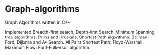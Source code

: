 # Graph-algorithms
Graph Algorithms written in C++

Implemented Breadth-first search, Depth-first Search.
Minimum Spanning tree algorithms: Prims and Kruskals.
Shortest Path algorithms: Bellman-Ford, Dijkstra and A* Search.
All Pairs Shortest Path: Floyd-Warshall.
Maximum Flow: Ford-Fulkerson algorithm.
